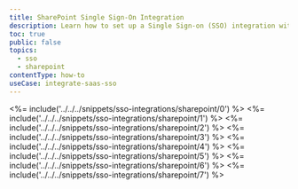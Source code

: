 ```yaml
---
title: SharePoint Single Sign-On Integration
description: Learn how to set up a Single Sign-on (SSO) integration with SharePoint and Auth0.
toc: true
public: false
topics:
  - sso
  - sharepoint
contentType: how-to
useCase: integrate-saas-sso
---
```

<%= include('../../../snippets/sso-integrations/sharepoint/0') %> 
<%= include('../../../snippets/sso-integrations/sharepoint/1') %> 
<%= include('../../../snippets/sso-integrations/sharepoint/2') %> 
<%= include('../../../snippets/sso-integrations/sharepoint/3') %> 
<%= include('../../../snippets/sso-integrations/sharepoint/4') %> 
<%= include('../../../snippets/sso-integrations/sharepoint/5') %> 
<%= include('../../../snippets/sso-integrations/sharepoint/6') %>
<%= include('../../../snippets/sso-integrations/sharepoint/7') %>
